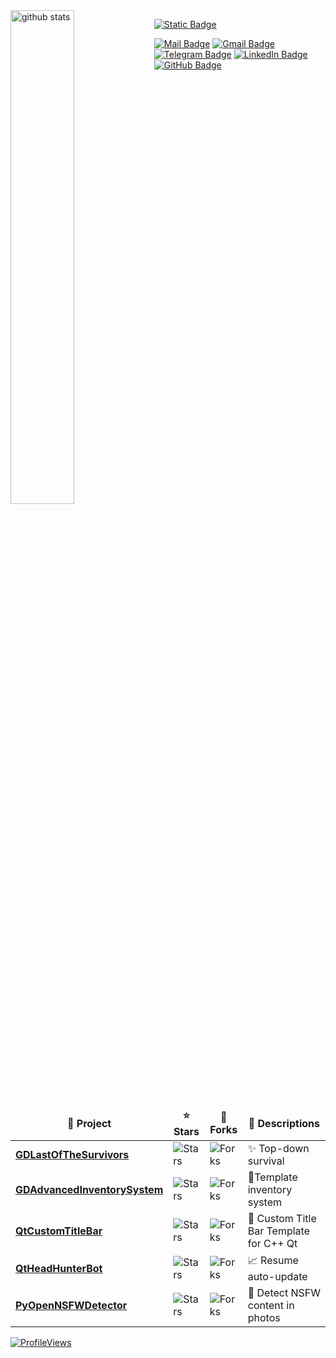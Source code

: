 <span>
<img src="https://github-readme-stats.vercel.app/api?username=imitatehappiness&show_icons=true&hide=contribs,prs,issues&rank_icon=github" alt="github stats" width="45%" align="left"/>
</span>

[![Static Badge](https://img.shields.io/badge/-ㅤㅤㅤㅤㅤㅤㅤㅤㅤㅤㅤㅤㅤㅤContactㅤㅤㅤㅤㅤㅤㅤㅤㅤㅤㅤㅤㅤㅤㅤㅤ-c14438?&color=white&link=mailto:email@imitatehappiness)](mailto:email@imitatehappiness)
<br>

[![Mail Badge](https://img.shields.io/badge/-imitatehappiness@mail.ru-c14438?style=social&logo=Mail.ru&logoColor=red&link=mailto:email@imitatehappiness)](mailto:email@imitatehappiness)
[![Gmail Badge](https://img.shields.io/badge/-imitatehappiness@gmail.com-c14438?style=social&logo=Gmail&logoColor=red&link=mailto:email@imitatehappiness)](mailto:email@imitatehappiness)
<br>
[![Telegram Badge](https://img.shields.io/badge/-Telegram-c14438?style=social&logo=Telegram&logoColor=blue&link=https://t.me/ashleymavericks)](https://t.me/imitatehappiness)
[![LinkedIn Badge](https://img.shields.io/badge/-LinkedIn-blue?style=social&logo=Linkedin&logoColor=blue&link=https://www.linkedin.com/in/ashleymavericks/)](https://www.linkedin.com/in/imitatehappiness/)
[![GitHub Badge](https://img.shields.io/badge/-GitHub-blue?style=social&logo=GitHub&logoColor=black&link=https://github.com/imitatehappiness)](https://github.com/imitatehappiness)

<br>

<table>
  <thead align="center">
    <tr border: none;>
      <td><b>📘 Project</b></td>
      <td><b>⭐ Stars</b></td>
      <td><b>🤝 Forks</b></td>
      <td><b>📌 Descriptions</b></td>
    </tr>
  </thead>
  <tbody>
    <tr>
      <td><a href="https://github.com/imitatehappiness/GDLastOfTheSurvivors"><b>GDLastOfTheSurvivors</b></a></td>
      <td><img alt="Stars" src="https://img.shields.io/github/stars/imitatehappiness/GDLastOfTheSurvivors?style=&color=blue&labelColor="/></td>
      <td><img alt="Forks" src="https://img.shields.io/github/forks/imitatehappiness/GDLastOfTheSurvivors?style=&color=blue&labelColor="/></td>
      <td>✨ Top-down survival</td>
    </tr>
    <tr>
      <td><a href="https://github.com/imitatehappiness/GDAdvancedInventorySystem"><b>GDAdvancedInventorySystem</b></a></td>
      <td><img alt="Stars" src="https://img.shields.io/github/stars/imitatehappiness/GDAdvancedInventorySystem?style=&color=blue&labelColor="/></td>
      <td><img alt="Forks" src="https://img.shields.io/github/forks/imitatehappiness/GDAdvancedInventorySystem?style=&color=blue&labelColor="/></td>
      <td>🎒Template inventory system </td>
    </tr>
    <tr>
      <td><a href="https://github.com/imitatehappiness/QtCustomTitleBar"><b>QtCustomTitleBar</b></a></td>
      <td><img alt="Stars" src="https://img.shields.io/github/stars/imitatehappiness/QtCustomTitleBar?style=&color=darkgreen&labelColor="/></td>
      <td><img alt="Forks" src="https://img.shields.io/github/forks/imitatehappiness/QtCustomTitleBar?style=&color=darkgreen&labelColor="/></td>
      <td>🔲 Custom Title Bar Template for C++ Qt</td>
    </tr>
    <tr>
      <td><a href="https://github.com/imitatehappiness/QtHeadHunterBot"><b>QtHeadHunterBot</b></a></td>
      <td><img alt="Stars" src="https://img.shields.io/github/stars/imitatehappiness/QtHeadHunterBot?style=&color=darkgreen&labelColor="/></td>
      <td><img alt="Forks" src="https://img.shields.io/github/forks/imitatehappiness/QtHeadHunterBot?style=&color=darkgreen&labelColor="/></td>
      <td>📈 Resume auto-update</td>
    </tr>
    <tr>
      <td><a href="https://github.com/imitatehappiness/PyOpenNSFWDetector"><b>PyOpenNSFWDetector</b></a></td>
      <td><img alt="Stars" src="https://img.shields.io/github/stars/imitatehappiness/PyOpenNSFWDetector?style=&color=yellow&labelColor="/></td>
      <td><img alt="Forks" src="https://img.shields.io/github/forks/imitatehappiness/PyOpenNSFWDetector?style=&color=yellow&labelColor="/></td>
      <td>🔞 Detect NSFW content in photos</td>
    </tr>
  </tbody>
</table>

[![ProfileViews](https://komarev.com/ghpvc/?username=imitatehappiness&color=blue&style=flat)](https://komarev.com/ghpvc/?username=imitatehappiness)
